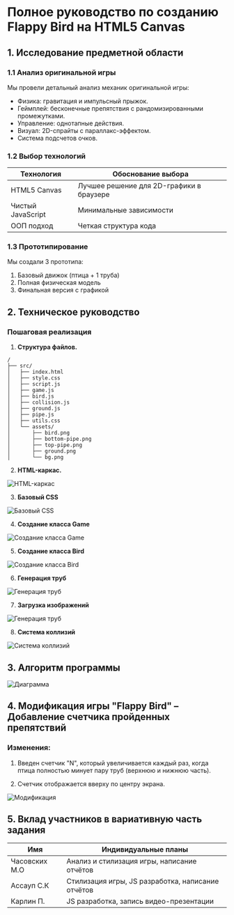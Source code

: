 # Полное руководство по созданию Flappy Bird на HTML5 Canvas

## 1. Исследование предметной области

### 1.1 Анализ оригинальной игры
Мы провели детальный анализ механик оригинальной игры:
   - Физика: гравитация и импульсный прыжок.
   - Геймплей: бесконечные препятствия с рандомизированными промежутками.
   - Управление: однотапные действия.
   - Визуал: 2D-спрайты с параллакс-эффектом.
   - Система подсчетов очков.

### 1.2 Выбор технологий
| Технология | Обоснование выбора |
|------------|--------------------|
| HTML5 Canvas | Лучшее решение для 2D-графики в браузере |
| Чистый JavaScript | Минимальные зависимости |
| ООП подход | Четкая структура кода |


### 1.3 Прототипирование
Мы создали 3 прототипа:
1. Базовый движок (птица + 1 труба)
2. Полная физическая модель
3. Финальная версия с графикой

## 2. Техническое руководство

### Пошаговая реализация

1. **Структура файлов.**
```plaintext
/
├── src/
│   ├── index.html
│   ├── style.css
│   ├── script.js
│   ├── game.js
│   ├── bird.js
│   ├── collision.js
│   ├── ground.js
│   ├── pipe.js
│   ├── utils.css
│   └── assets/
│       ├── bird.png
│       ├── bottom-pipe.png
│       ├── top-pipe.png
│       ├── ground.png
│       └── bg.png
```
2. **HTML-каркас.**

![HTML-каркас](./img/html.png)

3. **Базовый CSS**
   
![Базовый CSS](./img/css.png)

4. **Создание класса Game**
   
![Создание класса Game](./img/game.png)

5. **Создание класса Bird**
   
![Создание класса Bird](./img/bird.png)

6. **Генерация труб**
    
![Генерация труб](./img/pipe.png)

7. **Загрузка изображений**
    
![Генерация труб](./img/load-img.png)

8. **Система коллизий**
    
![Система коллизий](./img/collision.png)


## 3. Алгоритм программы

![Диаграмма](./img/ER.png)

## 4. Модификация игры "Flappy Bird" – Добавление счетчика пройденных препятствий

### Изменения:

1. Введен счетчик "N", который увеличивается каждый раз, когда птица полностью минует пару труб (верхнюю и нижнюю часть).

2. Счетчик отображается вверху по центру экрана.

![Модификация](./img/modification.png)

## 5. Вклад участников в вариативную часть задания

| Имя            | Индивидуальные планы                      |
|----------------|-------------------------------------------|
| Часовских М.О | Анализ и стилизация игры, написание отчётов |
| Ассауп С.К   | Стилизация игры, JS разработка, написание отчётов |
| Карлин П.   | JS разработка, запись видео-презентации |

